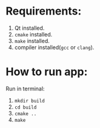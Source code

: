 # Requirements:
1. Qt installed.
2. `cmake` installed.
3. `make` installed.
4. compiler installed(`gcc` or `clang`).
# How to run app:
Run in terminal:
1. `mkdir build`
2. `cd build`
3. `cmake ..`
4. `make`
